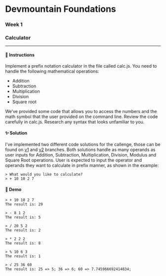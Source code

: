 # Devmountain Foundations
### Week 1
### Calculator

---

#### :dart: Instructions
Implement a prefix notation calculator in the file called calc.js. You need to handle the following mathematical operations:

* Addition
* Subtraction
* Multiplication
* Division
* Square root

We’ve provided some code that allows you to access the numbers and the math symbol that the user provided on the command line. Review the code carefully in calc.js. Research any syntax that looks unfamiliar to you.

#### :sparkles: Solution
I've implemented two different code solutions for the callenge, those can be found on [v1](https://github.com/juliaf1/calculator/tree/v1) and [v2](https://github.com/juliaf1/calculator/tree/v2) branches. Both solutions handle as many operands as user inputs for Addition, Subtraction, Multiplication, Division, Modulus and Square Root operations.
User is expected to input the operator and operands they want to calculate in prefix manner, as shown in the example:

```
> What would you like to calculate?
> + 10 10 2 7
```

#### :robot: Demo

```
> + 10 10 2 7
The result is: 29

> - 8 1 2
The result is: 5

> / 20 5 2
The result is: 2

> * 2 2 2
The result is: 8

> % 10 6 3
The result is: 1

> √ 25 36 60
The result is: 25 => 5; 36 => 6; 60 => 7.745966692414834;
```
